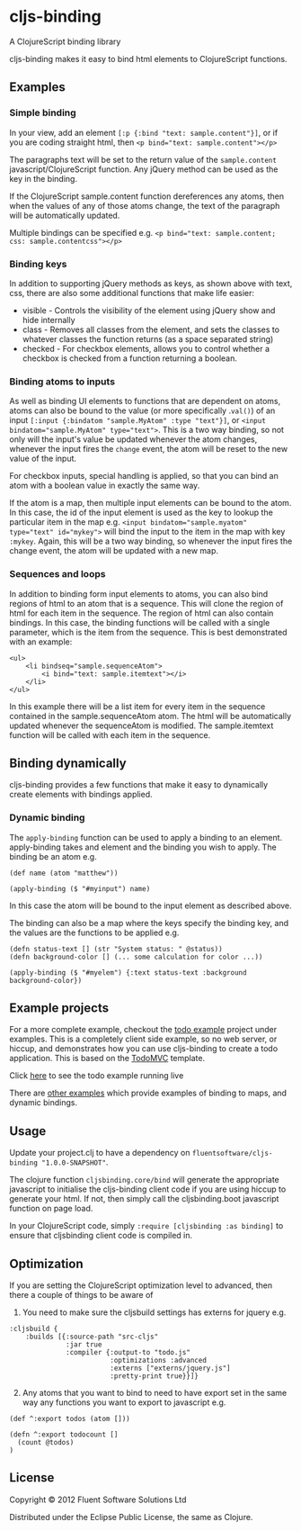 # cljs-binding

A ClojureScript binding library

cljs-binding makes it easy to bind html elements to ClojureScript functions. 

## Examples

### Simple binding

In your view, add an element `[:p {:bind "text: sample.content"}]`, or if you are coding straight html, then `<p bind="text: sample.content"></p>`

The paragraphs text will be set to the return value of the `sample.content` javascript/ClojureScript function. Any jQuery method can be used as the key in the binding.

If the ClojureScript sample.content function dereferences any atoms, then when the values of any of those atoms change, the text of the paragraph will be automatically updated.

Multiple bindings can be specified e.g. `<p bind="text: sample.content; css: sample.contentcss"></p>`

### Binding keys

In addition to supporting jQuery methods as keys, as shown above with text, css, there are also some additional functions that make life easier:

* visible - Controls the visibility of the element using jQuery show and hide internally
* class - Removes all classes from the element, and sets the classes to whatever classes the function returns (as a space separated string)
* checked - For checkbox elements, allows you to control whether a checkbox is checked from a function returning a boolean.

### Binding atoms to inputs

As well as binding UI elements to functions that are dependent on atoms, atoms can also be bound to the value (or more specifically .`val()`) of an input `[:input {:bindatom "sample.MyAtom" :type "text"}]`, or `<input bindatom="sample.MyAtom" type="text">`. This is a two way binding, so not only will the input's value be updated whenever the atom changes, whenever the input fires the `change` event, the atom will be reset to the new value of the input.

For checkbox inputs, special handling is applied, so that you can bind an atom with a boolean value in exactly the same way.

If the atom is a map, then multiple input elements can be bound to the atom. In this case,  the id of the input element is used as the key to lookup the particular item in the map e.g. `<input bindatom="sample.myatom" type="text" id="mykey">` will bind the input to the item in the map with key `:mykey`. Again, this will be a two way binding, so whenever the input fires the change event, the atom will be updated with a new map.

### Sequences and loops

In addition to binding form input elements to atoms, you can also bind regions of html to an atom that is a sequence. This will clone the region of html for each item in the sequence. The region of html can also contain bindings. In this case, the binding functions will be called with a single parameter, which is the item from the sequence. This is best demonstrated with an example:

```
<ul>
	<li bindseq="sample.sequenceAtom">
		<i bind="text: sample.itemtext"></i>
	</li>
</ul>
```

In this example there will be a list item for every item in the sequence contained in the sample.sequenceAtom atom. The html will be automatically updated whenever the sequenceAtom is modified. The sample.itemtext function will be called with each item in the sequence.

## Binding dynamically

cljs-binding provides a few functions that make it easy to dynamically create elements with bindings applied.

### Dynamic binding

The `apply-binding` function can be used to apply a binding to an element. apply-binding takes and element and the binding you wish to apply. The binding be an atom e.g.

```
(def name (atom "matthew"))

(apply-binding ($ "#myinput") name)

```

In this case the atom will be bound to the input element as described above.

The binding can also be a map where the keys specify the binding key, and the values are the functions to be applied e.g.

```
(defn status-text [] (str "System status: " @status))
(defn background-color [] (... some calculation for color ...))

(apply-binding ($ "#myelem") {:text status-text :background background-color})
```

## Example projects

For a more complete example, checkout the [todo example](https://github.com/fluentsoftware/cljs-binding/tree/master/examples/todo) project under examples. This is a completely client side example, so no web server, or hiccup, and demonstrates how you can use cljs-binding to create a todo application. This is based on the [TodoMVC](http://addyosmani.github.com/todomvc/) template.

Click [here](http://fluentsoftware.github.com/cljs-binding/todo/index.html) to see the todo example running live

There are [other examples](https://github.com/fluentsoftware/cljs-binding/tree/master/examples) which provide examples of binding to maps, and dynamic bindings.

## Usage

Update your project.clj to have a dependency on `fluentsoftware/cljs-binding "1.0.0-SNAPSHOT"`.

The clojure function `cljsbinding.core/bind` will generate the appropriate javascript to initialise the cljs-binding client code if you are using hiccup to generate your html. If not, then simply call the cljsbinding.boot javascript function on page load.

In your ClojureScript code, simply `:require [cljsbinding :as binding]` to ensure that cljsbinding client code is compiled in.

## Optimization

If you are setting the ClojureScript optimization level to advanced, then there a couple of things to be aware of

1. You need to make sure the cljsbuild settings has externs for jquery e.g.

```
:cljsbuild {
    :builds [{:source-path "src-cljs"
              :jar true
              :compiler {:output-to "todo.js"
                         :optimizations :advanced
                         :externs ["externs/jquery.js"]
                         :pretty-print true}}]}  
```

2. Any atoms that you want to bind to need to have export set in the same way any functions you want to export to javascript e.g. 

```
(def ^:export todos (atom []))

(defn ^:export todocount [] 
  (count @todos)
)		
```

## License

Copyright © 2012 Fluent Software Solutions Ltd

Distributed under the Eclipse Public License, the same as Clojure.
